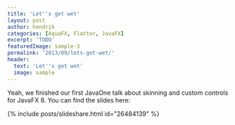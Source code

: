 ```yaml
---
title: 'Let''s get wet'
layout: post
author: hendrik
categories: [AquaFX, Flatter, JavaFX]
excerpt: 'TODO'
featuredImage: sample-3
permalink: '2013/09/lets-get-wet/'
header:
  text: 'Let''s get wet'
  image: sample
---
```

Yeah, we finished our first JavaOne talk about skinning and custom controls for JavaFX 8. You can find the slides here:

{% include posts/slideshare.html id="26484139" %}
